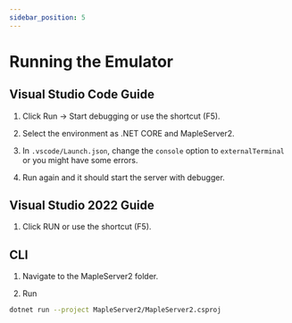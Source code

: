 ```yaml
---
sidebar_position: 5
---
```


# Running the Emulator

## Visual Studio Code Guide

1. Click Run -> Start debugging or use the shortcut (F5).

2. Select the environment as .NET CORE and MapleServer2.

3. In `.vscode/Launch.json`, change the `console` option to `externalTerminal` or you might have some errors.

4. Run again and it should start the server with debugger.

## Visual Studio 2022 Guide

1. Click RUN or use the shortcut (F5).

## CLI

1. Navigate to the MapleServer2 folder.

2. Run

```sh
dotnet run --project MapleServer2/MapleServer2.csproj
```
